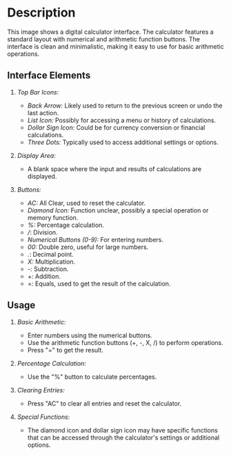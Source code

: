 # Description
This image shows a digital calculator interface. The calculator features a standard layout with numerical and arithmetic function buttons. The interface is clean and minimalistic, making it easy to use for basic arithmetic operations.

## Interface Elements
1. *Top Bar Icons:*
   - *Back Arrow:* Likely used to return to the previous screen or undo the last action.
   - *List Icon:* Possibly for accessing a menu or history of calculations.
   - *Dollar Sign Icon:* Could be for currency conversion or financial calculations.
   - *Three Dots:* Typically used to access additional settings or options.

2. *Display Area:*
   - A blank space where the input and results of calculations are displayed.

3. *Buttons:*
   - *AC:* All Clear, used to reset the calculator.
   - *Diamond Icon:* Function unclear, possibly a special operation or memory function.
   - *%:* Percentage calculation.
   - */*: Division.
   - *Numerical Buttons (0-9):* For entering numbers.
   - *00:* Double zero, useful for large numbers.
   - *.*: Decimal point.
   - *X:* Multiplication.
   - *-:* Subtraction.
   - *+:* Addition.
   - *=:* Equals, used to get the result of the calculation.

## Usage
1. *Basic Arithmetic:*
   - Enter numbers using the numerical buttons.
   - Use the arithmetic function buttons (+, -, X, /) to perform operations.
   - Press "=" to get the result.

2. *Percentage Calculation:*
   - Use the "%" button to calculate percentages.

3. *Clearing Entries:*
   - Press "AC" to clear all entries and reset the calculator.

4. *Special Functions:*
   - The diamond icon and dollar sign icon may have specific functions that can be accessed through the calculator's settings or additional options.
